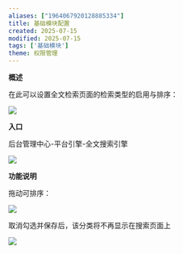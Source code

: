 ```yaml
---
aliases: ["1964067920128885334"]
title: 基础模块配置
created: 2025-07-15
modified: 2025-07-15
tags: ['基础模块']
theme: 权限管理
---
```


**概述**

在此可以设置全文检索页面的检索类型的启用与排序：

![](8192717cb0813fe45d5488961bdf08de.jpg)

**入口**

后台管理中心-平台引擎-全文搜索引擎

![](4568c7cf17574cbcb23f9c53455715a8.jpg)

**功能说明**

拖动可排序：

![](7c2ba51fdbe9b5e9cf4bee6338ecb458.jpg)

取消勾选并保存后，该分类将不再显示在搜索页面上

![](2cfe7c33016fe9bc32313af5ea63a8ce.jpg)